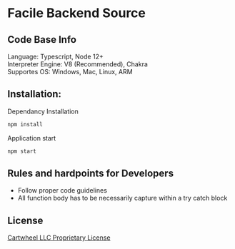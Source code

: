 # Facile Backend Source

## Code Base Info

Language: Typescript, Node 12+  
Interpreter Engine: V8 (Recommended), Chakra  
Supportes OS: Windows, Mac, Linux, ARM  

## Installation:
Dependancy Installation
```bash
npm install
```

Application start
```bash
npm start
```
## Rules and hardpoints for Developers
- Follow proper code guidelines
- All function body has to be necessarily capture within a try catch block 

## License
[Cartwheel LLC Proprietary License](https://github.com/cartwheelsolutions/facile-backend/blob/main/LICENSE)